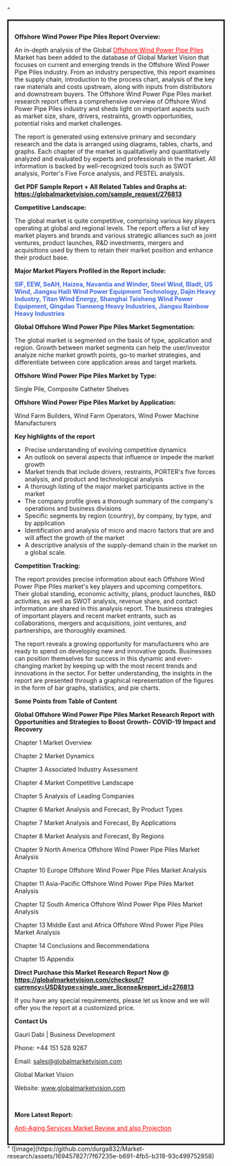 "<div style='border: 3px solid black; padding: 1em;'>

<strong>Offshore Wind Power Pipe Piles Report Overview:</strong>

An in-depth analysis of the Global <a style='color: #ff0000;' href='https://globalmarketvision.com/reports/global-offshore-wind-power-pipe-piles-market/276813'>Offshore Wind Power Pipe Piles</a> Market has been added to the database of Global Market Vision that focuses on current and emerging trends in the Offshore Wind Power Pipe Piles industry. From an industry perspective, this report examines the supply chain, introduction to the process chart, analysis of the key raw materials and costs upstream, along with inputs from distributors and downstream buyers. The Offshore Wind Power Pipe Piles market research report offers a comprehensive overview of Offshore Wind Power Pipe Piles industry and sheds light on important aspects such as market size, share, drivers, restraints, growth opportunities, potential risks and market challenges.

The report is generated using extensive primary and secondary research and the data is arranged using diagrams, tables, charts, and graphs. Each chapter of the market is qualitatively and quantitatively analyzed and evaluated by experts and professionals in the market. All information is backed by well-recognized tools such as SWOT analysis, Porter's Five Force analysis, and PESTEL analysis.

<strong>Get PDF Sample Report + All Related Tables and Graphs at</strong><strong>:</strong><strong> <a style='color: #ff0000;' href='https://globalmarketvision.com/sample_request/276813?utm_source=linkedinPulse&utm_medium=SN&utm_campaign=SN'><strong>https://globalmarketvision.com/sample_request/276813</strong></a></strong>

<strong>Competitive Landscape:</strong>

The global market is quite competitive, comprising various key players operating at global and regional levels. The report offers a list of key market players and brands and various strategic alliances such as joint ventures, product launches, R&amp;D investments, mergers and acquisitions used by them to retain their market position and enhance their product base.

<strong>Major Market Players Profiled in the Report include:</strong>

<strong style='color: #4169e1;'>SIF, EEW, SeAH, Haizea, Navantia and Winder, Steel Wind, Bladt, US Wind, Jiangsu Haili Wind Power Equipment Technology, Dajin Heavy Industry, Titan Wind Energy, Shanghai Taisheng Wind Power Equipment, Qingdao Tianneng Heavy Industries, Jiangsu Rainbow Heavy Industries</strong>

<strong>Global Offshore Wind Power Pipe Piles Market Segmentation:</strong>

The global market is segmented on the basis of type, application and region. Growth between market segments can help the user/investor analyze niche market growth points, go-to market strategies, and differentiate between core application areas and target markets.

<strong>Offshore Wind Power Pipe Piles Market by Type</strong><strong>:</strong>

Single Pile, Composite Catheter Shelves

<strong>Offshore Wind Power Pipe Piles Market by</strong><strong> Application:</strong>

Wind Farm Builders, Wind Farm Operators, Wind Power Machine Manufacturers

<strong>Key highlights of the report</strong>
<ul>
  <li>Precise understanding of evolving competitive dynamics</li>
  <li>An outlook on several aspects that influence or impede the market growth</li>
  <li>Market trends that include drivers, restraints, PORTER's five forces analysis, and product and technological analysis</li>
  <li>A thorough listing of the major market participants active in the market</li>
  <li>The company profile gives a thorough summary of the company's operations and business divisions</li>
  <li>Specific segments by region (country), by company, by type, and by application</li>
  <li>Identification and analysis of micro and macro factors that are and will affect the growth of the market</li>
  <li>A descriptive analysis of the supply-demand chain in the market on a global scale.</li>
</ul>
<strong>Competition Tracking:</strong>

The report provides precise information about each Offshore Wind Power Pipe Piles market's key players and upcoming competitors. Their global standing, economic activity, plans, product launches, R&amp;D activities, as well as SWOT analysis, revenue share, and contact information are shared in this analysis report. The business strategies of important players and recent market entrants, such as collaborations, mergers and acquisitions, joint ventures, and partnerships, are thoroughly examined.

The report reveals a growing opportunity for manufacturers who are ready to spend on developing new and innovative goods. Businesses can position themselves for success in this dynamic and ever-changing market by keeping up with the most recent trends and innovations in the sector. For better understanding, the insights in the report are presented through a graphical representation of the figures in the form of bar graphs, statistics, and pie charts.

<strong>Some Points from Table of Content</strong>

<strong>Global Offshore Wind Power Pipe Piles Market Research Report with Opportunities and Strategies to Boost Growth- COVID-19 Impact and Recovery</strong>

Chapter 1 Market Overview

Chapter 2 Market Dynamics

Chapter 3 Associated Industry Assessment

Chapter 4 Market Competitive Landscape

Chapter 5 Analysis of Leading Companies

Chapter 6 Market Analysis and Forecast, By Product Types

Chapter 7 Market Analysis and Forecast, By Applications

Chapter 8 Market Analysis and Forecast, By Regions

Chapter 9 North America Offshore Wind Power Pipe Piles Market Analysis

Chapter 10 Europe Offshore Wind Power Pipe Piles Market Analysis

Chapter 11 Asia-Pacific Offshore Wind Power Pipe Piles Market Analysis

Chapter 12 South America Offshore Wind Power Pipe Piles Market Analysis

Chapter 13 Middle East and Africa Offshore Wind Power Pipe Piles Market Analysis

Chapter 14 Conclusions and Recommendations

Chapter 15 Appendix

<strong>Direct Purchase this Market Research Report Now @ <a style='color: #ff0000;' href='https://globalmarketvision.com/checkout/?currency=USD&type=single_user_license&report_id=276813?utm_source=linkedinPulse&utm_medium=SN&utm_campaign=SN'><strong>https://globalmarketvision.com/checkout/?currency=USD&type=single_user_license&report_id=276813</strong></a></strong>

If you have any special requirements, please let us know and we will offer you the report at a customized price.
<p id='ember58' class='ember-view reader-content-blocks__paragraph'><strong>Contact Us</strong></p>
<p id='ember59' class='ember-view reader-content-blocks__paragraph'>Gauri Dabi | Business Development</p>
<p id='ember60' class='ember-view reader-content-blocks__paragraph'>Phone: +44 151 528 9267</p>
Email: <a href='mailto:sales@globalmarketvision.com'>sales@globalmarketvision.com</a>

Global Market Vision

Website: <a href='http://www.globalmarketvision.com/'>www.globalmarketvision.com</a>

&nbsp;

<strong>More Latest Report:</strong>

<a style='color: #ff0000;' href='https://www.linkedin.com/pulse/anti-aging-services-market-review-also-7mbof'>Anti-Aging Services Market Review and also Projection</a>

</div>"
![image](https://github.com/durga832/Market-research/assets/169457827/7f67235e-b691-4fb5-b318-93c499752858)
